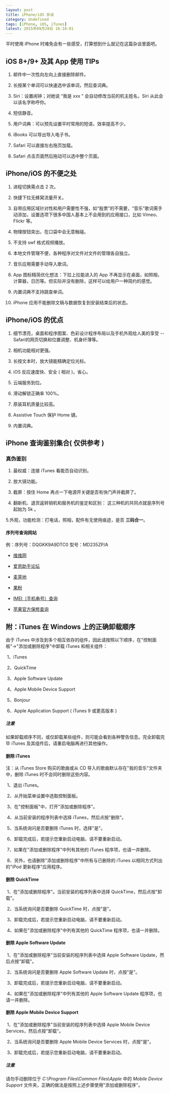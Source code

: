 ```yaml
---
layout: post
title: iPhone/iOS 杂谈
category: Undefined
tags: [iPhone, iOS, iTunes]
latest: 2015年09月28日 16:10:01
---
```


平时使用 iPhone 时难免会有一些感受，打算想到什么就记在这篇杂谈里面吧。

iOS 8+/9+ 及其 App 使用 TIPs
-

1. 邮件中一次性向左向上直接删除邮件。

2. 长按某个单词可以快速选中该单词，然后查词典。

3. Siri：设置闹钟；对她说 “我是 xxx ”  会自动修改当前的机主姓名，Siri 从此会以该名字称呼你。

4. 短信静音。

5. 用户词典：可以预先设置平时常用的短语，效率提高不少。

6. iBooks 可以导出导入电子书。

7. Safari 可以直接左右拖页加载。

8. Safari 点击页面然后拖动可以选中整个页面。

iPhone/iOS 的不便之处
-

1. 进程切换需点击 2 次。

2. 快捷下拉无蜂窝流量开关。

3. 自带应用区域针对性和用户需要性不强，如“股票”的不需要，“音乐”歌词需手动添加，设置选项下很多中国人基本上不会用到的应用接口，比如 Vimeo、Flickr 等。

4. 物理按钮突出，在口袋中会无意触碰。

5. 不支持 swf 格式视频播放。

6. 本地文件管理不便，各种程序对文件对文件的管理各自独立。

7. 音乐应用需要手动导入歌词。

8. App 图标精简优化想法：下拉上拉能进入的 App 不再显示在桌面，如照相，计算器，日历等。但实际并没有删除，这样可以给用户一种简约的感觉。

9. 内置词典不支持跳查单词。

10. iPhone 应用不能删除文稿与数据恢复到安装结束后的状态。

iPhone/iOS 的优点
-

1. 细节漂亮，桌面和程序图案、色彩设计程序布局以及手机外观给人美的享受 -- Safari的网页切换和位置调整、机身纤薄等。

2. 相机功能相对更强。

3. 长按文本时，放大镜能精确定位光标。

4. iOS 反应速度快、安全 ( 相对 )，省心。

5. 云端服务到位。

6. 滑动解锁正确率 100%。

7. 原装耳机质量比较高。

8. Assistive Touch 保护 Home 键。

9. 内置词典。


iPhone 查询鉴别集合( 仅供参考 )
-

### 真伪鉴别

1. 最权威：连接 iTunes 看能否自动识别。

2. 放大镜功能。

3. 截屏：按住 Home 再点一下电源开关键是否有快门声并截屏了。

4. 翻新机、退货返转销机和服务机的鉴定和区别： 这三种机的共同点就是序列号起始为 5k 。

5.外观，功能检测：打电话，照相，配件有无使用痕迹，是否 **三码合一**。

#### 序列号查询网站

例：序列号：DQGKK9A9DTC0 型号：MD235ZP/A

+ [维维网](http://sn.appvv.com/)

+ [爱思助手论坛](http://bbs.i4.cn/plugin.php?id=Do_AppleCDKEY:applecdkey)

+ [麦芽地](http://bbs.maiyadi.com/appleinfo/)

+ [果粉](http://www.guofenchaxun.com/)

+ [IMEI（手机串号）查询](http://www.numberingplans.com/?page=analysis&sub=imeinr)

+ [苹果官方保修查询](https://getsupport.apple.com/ProductSelector.action)


附：iTunes 在 Windows 上的正确卸载顺序
-

由于 iTunes 中涉及到多个相互依存的组件，因此请按照以下顺序，在"控制面板"->"添加或删除程序"中卸载 iTunes 和相关组件：

 1、iTunes 

 2、QuickTime 

 3、Apple Software Update 

 4、Apple Mobile Device Support 

 5、Bonjour 

 6、Apple Application Support ( iTunes 9 或更高版本 )

##### **注意**

如果卸载顺序不同，或仅卸载某些组件，则可能会看到各种警告信息。完全卸载完毕 iTunes 及其组件后，请重启电脑再进行其他操作。

#### 删除 iTunes 

注：从 iTunes Store 购买的歌曲或从 CD 导入的歌曲默认存在"我的音乐"文件夹中，删除 iTunes 时不会同时删除这些内容。 

 1、退出 iTunes。 

 2、从开始菜单设置中选取控制面板。 

 3、在"控制面板"中，打开"添加或删除程序"。 

 4、从当前安装的程序列表中选择 iTunes，然后点按"删除"。 

 5、当系统询问是否要删除 iTunes 时，选择"是"。 

 6、卸载完成后，若提示您重新启动电脑，请不要重新启动。 

 7、如果在"添加或删除程序"中列有其他的 iTunes 程序项，也请一并删除。 

 8、另外，也请删除"添加或删除程序"中所有与已删除的 iTunes 以相同方式列出的"iPod 更新程序"应用程序。

#### 删除 QuickTime 

 1、在"添加或删除程序"。当前安装的程序列表中选择 QuickTime，然后点按"卸载"。 

 2、当系统询问是否要删除 QuickTime 时，点按"是"。 

 3、卸载完成后，若提示您重新启动电脑，请不要重新启动。 

 4、如果在"添加或删除程序"中列有其他的 QuickTime 程序项，也请一并删除。

#### 删除 Apple Software Update

 1、在"添加或删除程序"当前安装的程序列表中选择 Apple Software Update，然后点按"卸载"。 

 2、当系统询问是否要删除 Apple Software Update 时，点按"是"。 

 3、卸载完成后，若提示您重新启动电脑，请不要重新启动。 

 4、如果在"添加或删除程序"中列有其他的 Apple Software Update 程序项，也请一并删除。

#### 删除 Apple Mobile Device Support

 1、在"添加或删除程序"当前安装的程序列表中选择 Apple Mobile Device Services，然后点按"卸载"。 

 2、当系统询问是否要删除 Apple Mobile Device Services 时，点按"是"。 

 3、卸载完成后，若提示您重新启动电脑，请不要重新启动。 

##### **注意**

请勿手动删除位于 *C:\Program Files\Common Files\Apple* 中的 *Mobile Device Support* 文件夹，正确的做法是按照上述步骤使用"添加或删除程序"。
